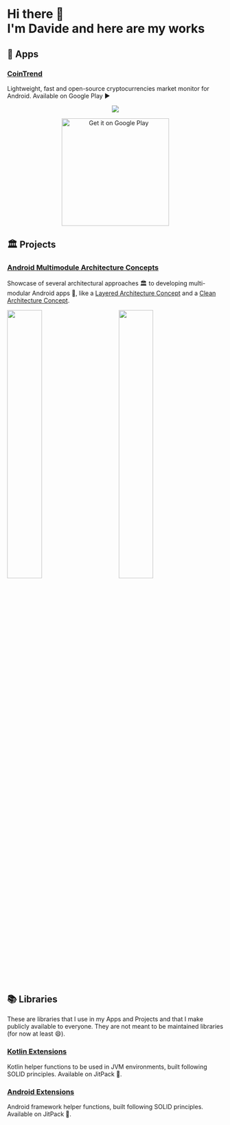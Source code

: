 <h1>Hi there 👋 <br> I'm Davide and here are my works</h1>

## 📱 Apps

### [CoinTrend](https://github.com/CoinTrend)

Lightweight, fast and open-source cryptocurrencies market monitor for Android. Available on Google Play ▶️

<div align="center">
  
  <p><img src="https://github.com/CoinTrend/CoinTrend/blob/develop/metadata/en-US/images/featureGraphic.jpg"></p>
  
  <a href='https://play.google.com/store/apps/details?id=com.cointrend&pcampaignid=pcampaignidMKT-Other-global-all-co-prtnr-py-PartBadge-Mar2515-1'><img alt='Get it on Google Play' src='https://play.google.com/intl/en_us/badges/static/images/badges/en_badge_web_generic.png' width=250/></a>
  
</div>


## 🏛 Projects

### [Android Multimodule Architecture Concepts](https://github.com/davidepanidev/android-multimodule-architecture-concepts)

Showcase of several architectural approaches 🏛 to developing multi-modular Android apps 📱, like a [Layered Architecture Concept](https://github.com/davidepanidev/android-multimodule-architecture-concepts/tree/layered-architecture-concept) and a [Clean Architecture Concept](https://github.com/davidepanidev/android-multimodule-architecture-concepts/tree/clean-architecture-concept).

<p float="center">

  <img src="https://github.com/davidepanidev/android-multimodule-architecture-concepts/blob/layered-architecture-concept/pictures/layered%20architecture%20-%20modules%20dependencies.png" width="40%" />
  
  <img width="10%" />
  
  <img src="https://github.com/davidepanidev/android-multimodule-architecture-concepts/blob/clean-architecture-concept/pictures/clean%20architecture%20-%20modules%20dependencies.png" width="40%" />

</p>


## 📚 Libraries

These are libraries that I use in my Apps and Projects and that I make publicly available to everyone. They are not meant to be maintained libraries (for now at least 😄).

### [Kotlin Extensions](https://github.com/davidepanidev/kotlin-extensions)

Kotlin helper functions to be used in JVM environments, built following SOLID principles. Available on JitPack 🚀.

### [Android Extensions](https://github.com/davidepanidev/android-extensions)

Android framework helper functions, built following SOLID principles. Available on JitPack 🚀.





<!--
**davidepanidev/davidepanidev** is a ✨ _special_ ✨ repository because its `README.md` (this file) appears on your GitHub profile.

Here are some ideas to get you started:

- 🔭 I’m currently working on ...
- 🌱 I’m currently learning ...
- 👯 I’m looking to collaborate on ...
- 🤔 I’m looking for help with ...
- 💬 Ask me about ...
- 📫 How to reach me: ...
- 😄 Pronouns: ...
- ⚡ Fun fact: ...
-->
